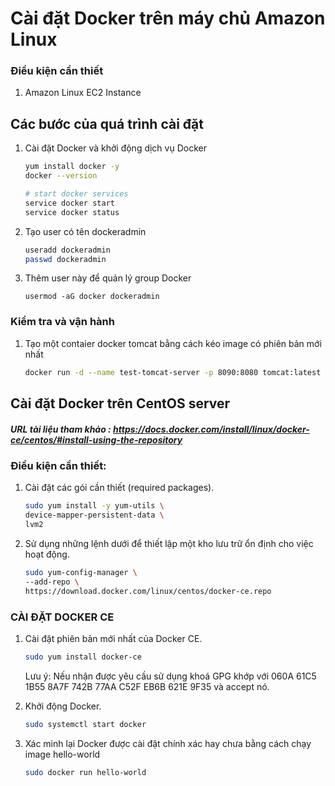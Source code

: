 # Cài đặt Docker trên máy chủ Amazon Linux

### Điều kiện cần thiết
1. Amazon Linux EC2 Instance

## Các bước của quá trình cài đặt

1. Cài đặt Docker và khởi động dịch vụ Docker
   ```sh 
   yum install docker -y
   docker --version 
   
   # start docker services
   service docker start
   service docker status
   ```
1. Tạo user có tên dockeradmin
   ```sh
   useradd dockeradmin
   passwd dockeradmin
   ```
1. Thêm user này để quản lý group Docker 
   ```
   usermod -aG docker dockeradmin
   ```
### Kiểm tra và vận hành
1. Tạo một contaier docker tomcat bằng cách kéo image có phiên bản mới nhất
   ```sh
   docker run -d --name test-tomcat-server -p 8090:8080 tomcat:latest
   ```

## Cài đặt Docker trên CentOS server
##### URL tài liệu tham khảo : https://docs.docker.com/install/linux/docker-ce/centos/#install-using-the-repository
### Điều kiện cần thiết:

1. Cài đặt các gói cần thiết (required packages).

   ```sh 
   sudo yum install -y yum-utils \
   device-mapper-persistent-data \
   lvm2
   ```
  
1. Sử dụng những lệnh dưới để thiết lập một kho lưu trữ ổn định cho việc hoạt động.
 
   ```sh 
   sudo yum-config-manager \
   --add-repo \
   https://download.docker.com/linux/centos/docker-ce.repo
   ```

### CÀI ĐẶT DOCKER CE

1. Cài đặt phiên bản mới nhất của Docker CE.
   ```sh 
   sudo yum install docker-ce
   ```

   Lưu ý: Nếu nhận được yêu cầu sử dụng khoá GPG khớp với
060A 61C5 1B55 8A7F 742B 77AA C52F EB6B 621E 9F35 và accept nó.

1. Khởi động Docker.
   ```sh 
   sudo systemctl start docker
   ```

1. Xác minh lại Docker được cài đặt chính xác hay chưa bằng cách chạy image hello-world
   ```sh
   sudo docker run hello-world
   ```

